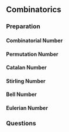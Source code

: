 ## Combinatorics

### Preparation

#### Combinatorial Number

#### Permutation Number

#### Catalan Number

#### Stirling Number

#### Bell Number

#### Eulerian Number

### Questions


